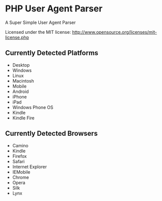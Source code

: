 PHP User Agent Parser
=====================

A Super Simple User Agent Parser

Licensed under the MIT license: http://www.opensource.org/licenses/mit-license.php

Currently Detected Platforms
----------------------------

- Desktop
 - Windows
 - Linux
 - Macintosh
- Mobile
 - Android
 - iPhone
 - iPad
 - Windows Phone OS
 - Kindle
 - Kindle Fire

Currently Detected Browsers
----------------------------

- Camino
- Kindle
- Firefox
- Safari
- Internet Explorer
- IEMobile
- Chrome
- Opera
- Silk
- Lynx